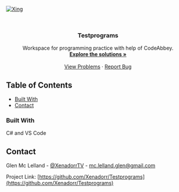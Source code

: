<!--
*** Thanks for checking out this README Template. If you have a suggestion that would
*** make this better, please fork the repo and create a pull request or simply open
*** an issue with the tag "enhancement".
*** Thanks again! Now go create something AMAZING! :D
***
***
***
*** To avoid retyping too much info. Do a search and replace for the following:
*** Xenadorr, Testprograms, XenadorrTV, mc.lelland.glen@gmail.com
-->





<!-- PROJECT SHIELDS -->
<!--
*** I'm using markdown "reference style" links for readability.
*** Reference links are enclosed in brackets [ ] instead of parentheses ( ).
*** See the bottom of this document for the declaration of the reference variables
*** for contributors-url, forks-url, etc. This is an optional, concise syntax you may use.
*** https://www.markdownguide.org/basic-syntax/#reference-style-links
-->
[![Xing][Xing-shield]][Xing-url]



<!-- PROJECT LOGO -->
<br />
<p align="center">
  <h3 align="center">Testprograms</h3>

  <p align="center">
    Workspace for programming practice with help of CodeAbbey.
    <br />
    <a href="https://github.com/Xenadorr/Testprograms/tree/main/Problems"><strong>Explore the solutions »</strong></a>
    <br />
    <br />
    <a href="https://www.codeabbey.com/index/task_list?sort=id0">View Problems</a>
    ·
    <a href="https://github.com/Xenadorr/Testprograms/issues">Report Bug</a>
  </p>
</p>



<!-- TABLE OF CONTENTS -->
## Table of Contents

* [Built With](#built-with)
* [Contact](#contact)



### Built With

C#
and
VS Code

<!-- CONTACT -->
## Contact

Glen Mc Lelland - [@XenadorrTV](https://twitter.com/XenadorrTV) - mc.lelland.glen@gmail.com

Project Link: [https://github.com/Xenadorr/Testprograms](https://github.com/Xenadorr/Testprograms)






<!-- MARKDOWN LINKS & IMAGES -->
<!-- https://www.markdownguide.org/basic-syntax/#reference-style-links -->
[contributors-shield]: https://img.shields.io/github/contributors/Xenadorr/repo.svg?style=flat-square
[contributors-url]: https://github.com/Xenadorr/repo/graphs/contributors
[forks-shield]: https://img.shields.io/github/forks/Xenadorr/repo.svg?style=flat-square
[forks-url]: https://github.com/Xenadorr/repo/network/members
[stars-shield]: https://img.shields.io/github/stars/Xenadorr/repo.svg?style=flat-square
[stars-url]: https://github.com/Xenadorr/repo/stargazers
[issues-shield]: https://img.shields.io/github/issues/Xenadorr/repo.svg?style=flat-square
[issues-url]: https://github.com/Xenadorr/repo/issues
[license-shield]: https://img.shields.io/github/license/Xenadorr/repo.svg?style=flat-square
[license-url]: https://github.com/Xenadorr/repo/blob/master/LICENSE.txt
[Xing-shield]: https://camo.githubusercontent.com/c50abfc71aef128b5cdcb26cab07da4b8c896cd8d0b785302cdb6bfa449de1e2/68747470733a2f2f696d672e736869656c64732e696f2f7374617469632f76313f7374796c653d666f722d7468652d6261646765266d6573736167653d58696e6726636f6c6f723d303036353637266c6f676f3d58696e67266c6f676f436f6c6f723d464646464646266c6162656c3d
[Xing-url]: https://www.xing.com/profile/Glen_McLelland2/cv
[product-screenshot]: images/screenshot.png
